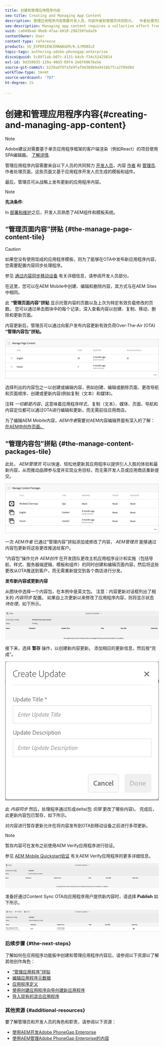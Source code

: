 ```yaml
---
title: 创建和管理应用程序内容
seo-title: Creating and Managing App Content
description: 管理应用程序内容需要开发人员、内容作者和管理员共同努力。  作者处理页面，这些页面又基于应用程序开发人员生成的模板和组件。
seo-description: Managing app content requires a collective effort from developers, content authors and administrators.  Authors manipulate pages, which are in turn based off of templates and components generated by app developers.
uuid: ca049bad-9be8-47aa-b010-298258feda26
contentOwner: User
content-type: reference
products: SG_EXPERIENCEMANAGER/6.5/MOBILE
topic-tags: authoring-adobe-phonegap-enterprise
discoiquuid: 5c8971ab-b07c-4131-b4cb-f34c52425014
exl-id: 9d350935-129a-40d3-89f4-2e6f69676e5e
source-git-commit: b220adf6fa3e9faf94389b9a9416b7fca2f89d9d
workflow-type: tm+mt
source-wordcount: '707'
ht-degree: 1%

---
```


# 创建和管理应用程序内容{#creating-and-managing-app-content}

>[!NOTE]
>
>Adobe建议对需要基于单页应用程序框架的客户端渲染（例如React）的项目使用SPA编辑器。 [了解详情](/help/sites-developing/spa-overview.md).

管理应用程序内容需要来自以下人员的共同努力 [开发人员](#developer)，内容 [作者](#author) 和 [管理员](#administrator). 作者处理页面，这些页面又基于应用程序开发人员生成的模板和组件。

最后，管理员可从战略上发布更新的应用程序内容。

>[!NOTE]
>
>**先决条件**:
>
>In [部署和维护](/help/sites-deploying/deploy.md)之后，开发人员熟悉了AEM组件和模板系统。

## “管理页面内容”拼贴 {#the-manage-page-content-tile}

>[!CAUTION]
>
>如果您没有使用现成的应用程序模板，则为了能够在OTA中发布新应用程序内容，您需要配置内容同步处理程序。
>
>参见 [通过内容同步移动设备](/help/mobile/phonegap-contentsync.md) 有关详细信息，请参阅开发人员部分。

在这里，您可以在AEM Mobile中创建、编辑和删除内容，其方式与在AEM Sites中相同。

此 **“管理页面内容”拼贴** 显示托管内容的页数以及上次为特定有效负载修改的页数。 您可以通过单击图块中的每个记录，深入查看内容以创建、复制、移动、删除和更新页面。

内容更新后，管理员可以通过向客户发布内容更新有效负荷Over-The-Air (OTA) **“管理内容包”拼贴。**

![chlimage_1-161](assets/chlimage_1-161.png)

选择列出的内容包之一以创建或编辑内容，例如创建、编辑或删除页面、更改导航和页面顺序、创建或更新内容(例如复制（文本）和媒体)。

注释 *一切都是内容*，这意味着应用程序样式、复制（文本）、媒体、页面、导航和内容定位都可以通过OTA进行编辑和更新，而无需前往应用商店。

为了编辑AEM Mobile内容，*AEM作者*需要对AEM内容编辑界面有深入的了解： [在AEM中创作页面。](/help/sites-authoring/qg-page-authoring.md)

## “管理内容包”拼贴 {#the-manage-content-packages-tile}

此处， *AEM管理员* 可以快速、轻松地更新其应用程序以提供引人入胜的体验和最新内容，从而推动品牌参与度并实现业务目标，而无需开发人员或应用商店重新提交。

![chlimage_1-162](assets/chlimage_1-162.png)

一次 *AEM作者* 已通过“管理内容”拼贴添加或修改了内容， *AEM管理员* 能够通过内容包更新将这些更改推送给客户。

“内容包”操作允许 *AEM创作* 在开发团队更改主机应用程序设计和实施（包括导航、样式、服务器端逻辑、模板和组件）的同时创建和编辑页面内容，然后将这些更改从OTA推送到客户，而无需重新提交到各个商店进行分发。

**发布新内容或更新内容**

从图块中选择一个内容包，在本例中是英文包。 注意：内容更新对话框列出了相关的 *内容同步* 配置。 如果自上次更新以来修改了应用程序内容，则将显示状态 *待处理*，如下所示。

![chlimage_1-163](assets/chlimage_1-163.png)

接下来，选择 **暂存** 操作，以创建新内容更新。 添加相应的更新信息，然后按“完成”。

![chlimage_1-164](assets/chlimage_1-164.png)

此 *内容同步* 然后，处理程序通过形成delta(包 *仅限* 更改了哪些内容)。 完成后，此更新内容包已暂存，如下所示。

对内容进行暂存更新允许在将内容发布到OTA到移动设备之前进行多项更新。

>[!NOTE]
>
>暂存内容可在发布之前使用AEM Verify应用程序进行验证。
>
>参见 [AEM Mobile Quickstart验证](/help/mobile/phonegap-mobile-quickstart.md) 有关AEM Verify应用程序的更多详细信息。

![chlimage_1-165](assets/chlimage_1-165.png)

准备好通过Content Sync OTA向应用程序用户提供新内容时，请选择 **Publish** 如下所示。

![chlimage_1-166](assets/chlimage_1-166.png)

### 后续步骤 {#the-next-steps}

了解如何在应用程序功能板中创建和管理应用程序内容后，请参阅以下资源以了解其他创作角色：

* [“管理应用程序”拼贴](/help/mobile/phonegap-app-details-tile.md)
* [编辑应用程序元数据](/help/mobile/phonegap-editmetadata.md)
* [应用程序定义](/help/mobile/phonegap-app-definitions.md)
* [使用创建应用程序向导创建新应用程序](/help/mobile/phonegap-create-new-app.md)
* [导入现有的混合应用程序](/help/mobile/phonegap-adding-content-to-imported-app.md)

### 其他资源 {#additional-resources}

要了解管理员和开发人员的角色和职责，请参阅以下资源：

* [使用AEM开发Adobe PhoneGap Enterprise](/help/mobile/developing-in-phonegap.md)
* [使用AEM管理Adobe PhoneGap Enterprise的内容](/help/mobile/administer-phonegap.md)
